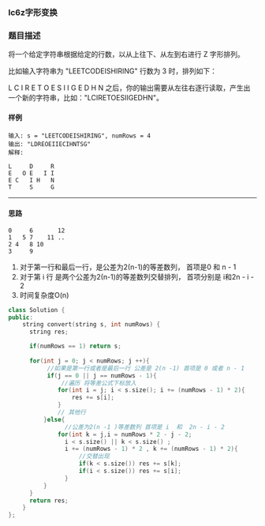 ### lc6z字形变换

### 题目描述
将一个给定字符串根据给定的行数，以从上往下、从左到右进行 Z 字形排列。

比如输入字符串为 "LEETCODEISHIRING" 行数为 3 时，排列如下：

L   C   I   R
E T O E S I I G
E   D   H   N
之后，你的输出需要从左往右逐行读取，产生出一个新的字符串，比如："LCIRETOESIIGEDHN"。


#### 样例

```
输入: s = "LEETCODEISHIRING", numRows = 4
输出: "LDREOEIIECIHNTSG"
解释:

L     D     R
E   O E   I I
E C   I H   N
T     S     G
```

----------

#### 思路
```
0     6       12
1   5 7    11 ..
2 4   8 10
3     9
```
1. 对于第一行和最后一行，是公差为2(n-1)的等差数列， 首项是0 和 n - 1 
2. 对于第 i 行 是两个公差为2(n-1)的等差数列交替排列， 首项分别是 i和2n - i - 2
3. 时间复杂度O(n)

```c++
class Solution {
public:
    string convert(string s, int numRows) {
      string res;

      if(numRows == 1) return s;
     
      for(int j = 0; j < numRows; j ++){
           //如果是第一行或者是最后一行 公差是 2(n -1) 首项是 0 或者 n - 1
           if(j == 0 || j == numRows - 1){
               //遍历 将等差公式下标放入
              for(int i = j; i < s.size(); i += (numRows - 1) * 2){
                  res += s[i];
              }
              // 其他行
          }else{
                //公差为2(n -1 )等差数列 首项是 i  和  2n - i - 2
              for(int k = j,i = numRows * 2 - j - 2;
                i < s.size() || k < s.size() ;
                i += (numRows - 1) * 2 , k += (numRows - 1) * 2){
                    //交替出现
                    if(k < s.size()) res += s[k];
                    if(i < s.size()) res += s[i];
                }
          }
      }
      return res;
    } 
};
```